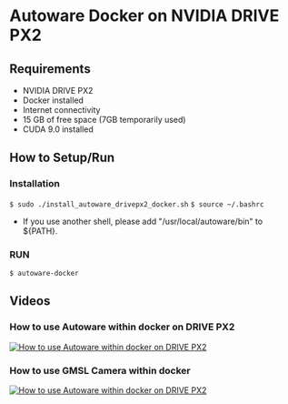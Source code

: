 # Autoware Docker on NVIDIA DRIVE PX2

## Requirements
- NVIDIA DRIVE PX2
- Docker installed
- Internet connectivity
- 15 GB of free space (7GB temporarily used)
- CUDA 9.0 installed

## How to Setup/Run

### Installation
`$ sudo ./install_autoware_drivepx2_docker.sh`
`$ source ~/.bashrc`

- If you use another shell, please add "/usr/local/autoware/bin" to ${PATH}.

### RUN
`$ autoware-docker`

## Videos

### How to use Autoware within docker on DRIVE PX2
[![How to use Autoware within docker on DRIVE PX2](http://img.youtube.com/vi/3UO1K0lD2Qk/mqdefault.jpg)](https://www.youtube.com/embed/3UO1K0lD2Qk)

### How to use GMSL Camera within docker
[![How to use Autoware within docker on DRIVE PX2](http://img.youtube.com/vi/-swTFYO3Fuc/mqdefault.jpg)](https://www.youtube.com/embed/-swTFYO3Fuc)
